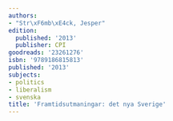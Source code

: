 ```yaml
---
authors:
- "Str\xF6mb\xE4ck, Jesper"
edition:
  published: '2013'
  publisher: CPI
goodreads: '23261276'
isbn: '9789186815813'
published: '2013'
subjects:
- politics
- liberalism
- svenska
title: 'Framtidsutmaningar: det nya Sverige'
---
```


